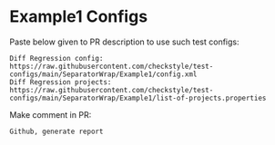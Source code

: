 # Example1 Configs
Paste below given to PR description to use such test configs:
```
Diff Regression config: https://raw.githubusercontent.com/checkstyle/test-configs/main/SeparatorWrap/Example1/config.xml
Diff Regression projects: https://raw.githubusercontent.com/checkstyle/test-configs/main/SeparatorWrap/Example1/list-of-projects.properties
```
Make comment in PR:
```
Github, generate report
```
